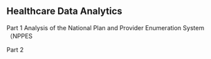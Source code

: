 ## Healthcare Data Analytics

Part 1 Analysis of the National Plan and Provider Enumeration System（NPPES

Part 2 
